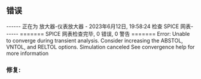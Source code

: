 ## 错误

------ 正在为 放大器-仪表放大器 - 2023年6月12日, 19:58:24 检查 SPICE 网表------
======= SPICE 网表检查完毕, 0 错误, 0 警告 =======
Error: Unable to converge during transient analysis. Consider increasing the ABSTOL, VNTOL, and RELTOL options.
Simulation canceled
See convergence help for more information

### 修复:

